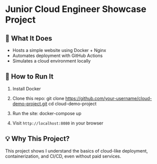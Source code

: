 # Junior Cloud Engineer Showcase Project

## 🔧 What It Does
- Hosts a simple website using Docker + Nginx
- Automates deployment with GitHub Actions
- Simulates a cloud environment locally

## 🧪 How to Run It
1. Install Docker

2. Clone this repo:
git clone https://github.com/your-username/cloud-demo-project.git
cd cloud-demo-project

3. Run the site:
docker-compose up

4. Visit `http://localhost:8080` in your browser

## 💡 Why This Project?
This project shows I understand the basics of cloud-like deployment, containerization, and CI/CD, even without paid services.
